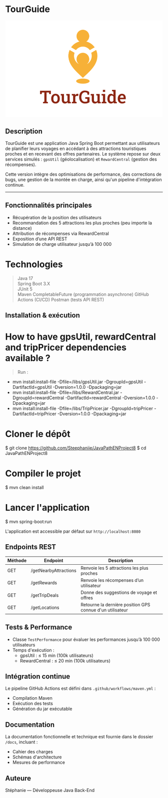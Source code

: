 # TourGuide
![img.png](TourGuide/img.png)
##  Description
TourGuide est une application Java Spring Boot permettant aux utilisateurs de planifier leurs voyages en accédant à des attractions touristiques proches et en recevant des offres partenaires. Le système repose sur deux services simulés : `gpsUtil` (géolocalisation) et `RewardCentral` (gestion des récompenses).

Cette version intègre des optimisations de performance, des corrections de bugs, une gestion de la montée en charge, ainsi qu'un pipeline d'intégration continue.

---

##  Fonctionnalités principales
- Récupération de la position des utilisateurs
- Recommandation des 5 attractions les plus proches (peu importe la distance)
- Attribution de récompenses via RewardCentral
- Exposition d’une API REST
- Simulation de charge utilisateur jusqu’à 100 000

# Technologies
> Java 17  
> Spring Boot 3.X  
> JUnit 5  
> Maven
> CompletableFuture (programmation asynchrone)
> GitHub Actions (CI/CD)
> Postman (tests API REST)

##  Installation & exécution

# How to have gpsUtil, rewardCentral and tripPricer dependencies available ?
> Run :
- mvn install:install-file -Dfile=/libs/gpsUtil.jar -DgroupId=gpsUtil -DartifactId=gpsUtil -Dversion=1.0.0 -Dpackaging=jar
- mvn install:install-file -Dfile=/libs/RewardCentral.jar -DgroupId=rewardCentral -DartifactId=rewardCentral -Dversion=1.0.0 -Dpackaging=jar
- mvn install:install-file -Dfile=/libs/TripPricer.jar -DgroupId=tripPricer -DartifactId=tripPricer -Dversion=1.0.0 -Dpackaging=jar

# Cloner le dépôt
$ git clone https://github.com/Steephaniie/JavaPathENProject8
$ cd JavaPathENProject8

# Compiler le projet
$ mvn clean install

# Lancer l'application
$ mvn spring-boot:run

L'application est accessible par défaut sur `http://localhost:8080`

## Endpoints REST
| Méthode | Endpoint              | Description                                               |
|---------|-----------------------|-----------------------------------------------------------|
| GET     | /getNearbyAttractions | Renvoie les 5 attractions les plus proches                |
| GET     | /getRewards           | Renvoie les récompenses d’un utilisateur                  |
| GET     | /getTripDeals         | Donne des suggestions de voyage et offres                 |
| GET     | /getLocations         | Retourne la dernière position GPS connue d'un utilisateur |


## Tests & Performance
- Classe `TestPerformance` pour évaluer les performances jusqu’à 100 000 utilisateurs
- Temps d'exécution :
    - gpsUtil : ≤ 15 min (100k utilisateurs)
    - RewardCentral : ≤ 20 min (100k utilisateurs)


## Intégration continue
Le pipeline GitHub Actions est défini dans `.github/workflows/maven.yml` :
- Compilation Maven
- Exécution des tests
- Génération du jar exécutable


## Documentation
La documentation fonctionnelle et technique est fournie dans le dossier `/docs`, incluant :
- Cahier des charges
- Schémas d'architecture
- Mesures de performance


##  Auteure
Stéphanie — Développeuse Java Back-End


